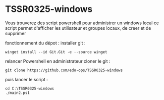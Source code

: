 # TSSR0325-windows

Vous trouverez des script powershell pour administrer un windows local
ce script permet d'afficher les utilisateur et groupes locaux, de creer et de supprimer

fonctionnement du dépot :
installer git :
```
winget install --id Git.Git -e --source winget
```
relancer Powershell en administrateur 
cloner le git : 
```
git clone https://github.com/edo-ops/TSSR0325-windows
```
puis lancer le script :
```
cd C:\TSSR0325-windows
./main2.ps1
```
